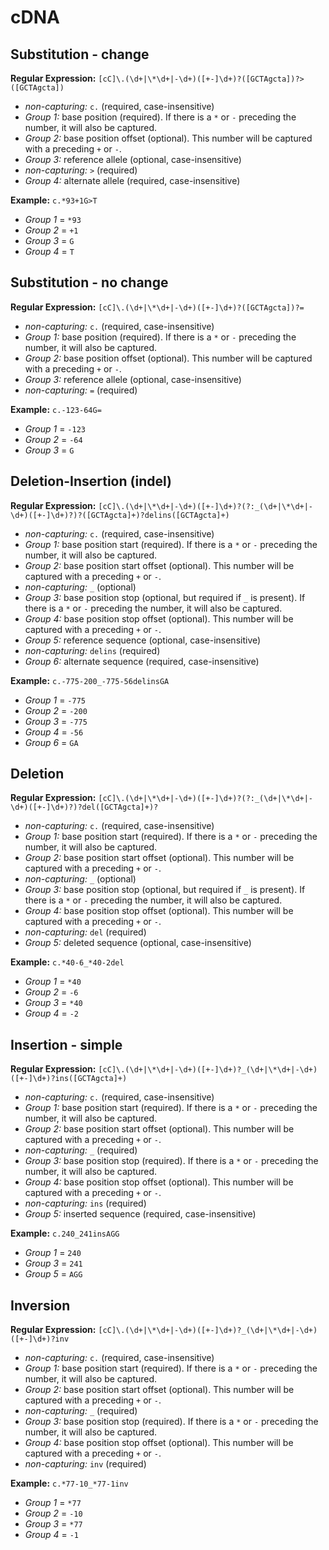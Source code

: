 # cDNA 

## Substitution - change
**Regular Expression:** `[cC]\.(\d+|\*\d+|-\d+)([+-]\d+)?([GCTAgcta])?>([GCTAgcta])`
- *non-capturing:* `c.` (required, case-insensitive)
- *Group 1:* base position (required). If there is a `*` or `-` preceding the number, it will also be captured.
- *Group 2:* base position offset (optional). This number will be captured with a preceding `+` or `-`.
- *Group 3:* reference allele (optional, case-insensitive)
- *non-capturing:* `>` (required)
- *Group 4:* alternate allele (required, case-insensitive)

**Example:** `c.*93+1G>T`
- *Group 1* = `*93`
- *Group 2* = `+1`
- *Group 3* = `G`
- *Group 4* = `T`

## Substitution - no change
**Regular Expression:** `[cC]\.(\d+|\*\d+|-\d+)([+-]\d+)?([GCTAgcta])?=`
- *non-capturing:* `c.` (required, case-insensitive)
- *Group 1:* base position (required). If there is a `*` or `-` preceding the number, it will also be captured.
- *Group 2:* base position offset (optional). This number will be captured with a preceding `+` or `-`.
- *Group 3:* reference allele (optional, case-insensitive)
- *non-capturing:* `=` (required)

**Example:** `c.-123-64G=`
- *Group 1* = `-123`
- *Group 2* = `-64`
- *Group 3* = `G`

## Deletion-Insertion (indel)
**Regular Expression:** `[cC]\.(\d+|\*\d+|-\d+)([+-]\d+)?(?:_(\d+|\*\d+|-\d+)([+-]\d+)?)?([GCTAgcta]+)?delins([GCTAgcta]+)`
- *non-capturing:* `c.` (required, case-insensitive)
- *Group 1:* base position start (required). If there is a `*` or `-` preceding the number, it will also be captured.
- *Group 2:* base position start offset (optional). This number will be captured with a preceding `+` or `-`.
- *non-capturing:* `_` (optional)
- *Group 3:* base position stop (optional, but required if `_` is present). If there is a `*` or `-` preceding the number, it will also be captured.
- *Group 4:* base position stop offset (optional). This number will be captured with a preceding `+` or `-`.
- *Group 5:* reference sequence (optional, case-insensitive)
- *non-capturing:* `delins` (required)
- *Group 6:* alternate sequence (required, case-insensitive)

**Example:** `c.-775-200_-775-56delinsGA`
- *Group 1* = `-775`
- *Group 2* = `-200`
- *Group 3* = `-775`
- *Group 4* = `-56`
- *Group 6* = `GA`

## Deletion
**Regular Expression:** `[cC]\.(\d+|\*\d+|-\d+)([+-]\d+)?(?:_(\d+|\*\d+|-\d+)([+-]\d+)?)?del([GCTAgcta]+)?`
- *non-capturing:* `c.` (required, case-insensitive)
- *Group 1:* base position start (required). If there is a `*` or `-` preceding the number, it will also be captured.
- *Group 2:* base position start offset (optional). This number will be captured with a preceding `+` or `-`.
- *non-capturing:* `_` (optional)
- *Group 3:* base position stop (optional, but required if `_` is present). If there is a `*` or `-` preceding the number, it will also be captured.
- *Group 4:* base position stop offset (optional). This number will be captured with a preceding `+` or `-`.
- *non-capturing:* `del` (required)
- *Group 5:* deleted sequence (optional, case-insensitive)

**Example:** `c.*40-6_*40-2del`
- *Group 1* = `*40`
- *Group 2* = `-6`
- *Group 3* = `*40`
- *Group 4* = `-2`

## Insertion - simple
**Regular Expression:** `[cC]\.(\d+|\*\d+|-\d+)([+-]\d+)?_(\d+|\*\d+|-\d+)([+-]\d+)?ins([GCTAgcta]+)`
- *non-capturing:* `c.` (required, case-insensitive)
- *Group 1:* base position start (required). If there is a `*` or `-` preceding the number, it will also be captured.
- *Group 2:* base position start offset (optional). This number will be captured with a preceding `+` or `-`.
- *non-capturing:* `_` (required)
- *Group 3:* base position stop (required). If there is a `*` or `-` preceding the number, it will also be captured.
- *Group 4:* base position stop offset (optional). This number will be captured with a preceding `+` or `-`.
- *non-capturing:* `ins` (required)
- *Group 5:* inserted sequence (required, case-insensitive)

**Example:** `c.240_241insAGG`
- *Group 1* = `240`
- *Group 3* = `241`
- *Group 5* = `AGG`

## Inversion
**Regular Expression:** `[cC]\.(\d+|\*\d+|-\d+)([+-]\d+)?_(\d+|\*\d+|-\d+)([+-]\d+)?inv`
- *non-capturing:* `c.` (required, case-insensitive)
- *Group 1:* base position start (required). If there is a `*` or `-` preceding the number, it will also be captured.
- *Group 2:* base position start offset (optional). This number will be captured with a preceding `+` or `-`.
- *non-capturing:* `_` (required)
- *Group 3:* base position stop (required). If there is a `*` or `-` preceding the number, it will also be captured.
- *Group 4:* base position stop offset (optional). This number will be captured with a preceding `+` or `-`.
- *non-capturing:* `inv` (required)

**Example:** `c.*77-10_*77-1inv`
- *Group 1* = `*77`
- *Group 2* = `-10`
- *Group 3* = `*77`
- *Group 4* = `-1`


